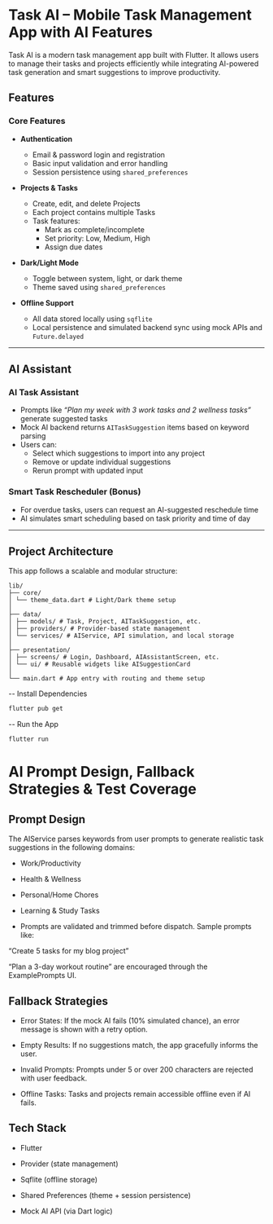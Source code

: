 # Task AI – Mobile Task Management App with AI Features

Task AI is a modern task management app built with Flutter. It allows users to manage their tasks and projects efficiently while integrating AI-powered task generation and smart suggestions to improve productivity.

## Features

### Core Features

- **Authentication**
  - Email & password login and registration
  - Basic input validation and error handling
  - Session persistence using `shared_preferences`

- **Projects & Tasks**
  - Create, edit, and delete Projects
  - Each project contains multiple Tasks
  - Task features:
    - Mark as complete/incomplete
    - Set priority: Low, Medium, High
    - Assign due dates

- **Dark/Light Mode**
  - Toggle between system, light, or dark theme
  - Theme saved using `shared_preferences`

- **Offline Support**
  - All data stored locally using `sqflite`
  - Local persistence and simulated backend sync using mock APIs and `Future.delayed`

---

## AI Assistant

### AI Task Assistant
- Prompts like _“Plan my week with 3 work tasks and 2 wellness tasks”_ generate suggested tasks
- Mock AI backend returns `AITaskSuggestion` items based on keyword parsing
- Users can:
  - Select which suggestions to import into any project
  - Remove or update individual suggestions
  - Rerun prompt with updated input

### Smart Task Rescheduler (Bonus)
- For overdue tasks, users can request an AI-suggested reschedule time
- AI simulates smart scheduling based on task priority and time of day

---

## Project Architecture

This app follows a scalable and modular structure:
```
lib/
├── core/
│ └── theme_data.dart # Light/Dark theme setup
│
├── data/
│ ├── models/ # Task, Project, AITaskSuggestion, etc.
│ ├── providers/ # Provider-based state management
│ └── services/ # AIService, API simulation, and local storage
│
├── presentation/
│ ├── screens/ # Login, Dashboard, AIAssistantScreen, etc.
│ └── ui/ # Reusable widgets like AISuggestionCard
│
└── main.dart # App entry with routing and theme setup
```

-- Install Dependencies
```bash
flutter pub get
```
-- Run the App
```bash
flutter run
```

# AI Prompt Design, Fallback Strategies & Test Coverage
## Prompt Design
The AIService parses keywords from user prompts to generate realistic task suggestions in the following domains:

- Work/Productivity

- Health & Wellness

- Personal/Home Chores

- Learning & Study Tasks

- Prompts are validated and trimmed before dispatch. Sample prompts like:

“Create 5 tasks for my blog project”

“Plan a 3-day workout routine”
are encouraged through the ExamplePrompts UI.

## Fallback Strategies
- Error States: If the mock AI fails (10% simulated chance), an error message is shown with a retry option.

- Empty Results: If no suggestions match, the app gracefully informs the user.

- Invalid Prompts: Prompts under 5 or over 200 characters are rejected with user feedback.

- Offline Tasks: Tasks and projects remain accessible offline even if AI fails.

## Tech Stack
- Flutter

- Provider (state management)

- Sqflite (offline storage)

- Shared Preferences (theme + session persistence)

- Mock AI API (via Dart logic)


